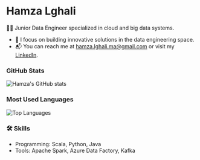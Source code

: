 # Hamza Lghali
👨‍💻 Junior Data Engineer specialized in cloud and big data systems.

- 🌟 I focus on building innovative solutions in the data engineering space.
- 📬 You can reach me at [hamza.lghali.ma@gmail.com](mailto:hamza.lghali.ma@gmail.com) or visit my [LinkedIn](https://linkedin.com/in/hamza-lghali).


### GitHub Stats
![Hamza's GitHub stats](https://github-readme-stats.vercel.app/api?username=HamzaAlGhali&show_icons=true&theme=dark)

### Most Used Languages
![Top Languages](https://github-readme-stats.vercel.app/api/top-langs/?username=HamzaAlGhali&layout=compact&theme=dark)


### 🛠 Skills
- Programming: Scala, Python, Java
- Tools: Apache Spark, Azure Data Factory, Kafka
